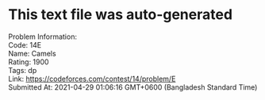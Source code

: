 # This text file was auto-generated  
  
Problem Information:  
Code: 14E  
Name: Camels  
Rating: 1900  
Tags: dp  
Link: https://codeforces.com/contest/14/problem/E  
Submitted At: 2021-04-29 01:06:16 GMT+0600 (Bangladesh Standard Time)  
